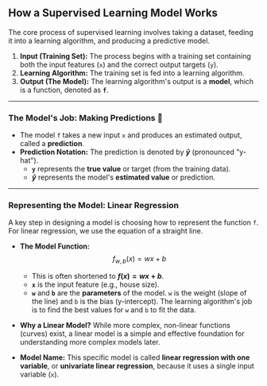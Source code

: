 ## **How a Supervised Learning Model Works**

The core process of supervised learning involves taking a dataset, feeding it into a learning algorithm, and producing a predictive model.

1. **Input (Training Set):** The process begins with a training set containing both the input features (`x`) and the correct output targets (`y`).
2. **Learning Algorithm:** The training set is fed into a learning algorithm.
3. **Output (The Model):** The learning algorithm's output is a **model**, which is a function, denoted as **`f`**.

---

### **The Model's Job: Making Predictions 🔮**

- The model `f` takes a new input `x` and produces an estimated output, called a **prediction**.
- **Prediction Notation:** The prediction is denoted by **$\hat{y}$** (pronounced "y-hat").
  - **`y`** represents the **true value** or target (from the training data).
  - **$\hat{y}$** represents the model's **estimated value** or prediction.

---

### **Representing the Model: Linear Regression**

A key step in designing a model is choosing how to represent the function `f`. For linear regression, we use the equation of a straight line.

- **The Model Function:**
  $$f_{w,b}(x) = wx + b$$

  - This is often shortened to **$f(x) = wx + b$**.
  - **`x`** is the input feature (e.g., house size).
  - **`w`** and **`b`** are the **parameters** of the model. `w` is the weight (slope of the line) and `b` is the bias (y-intercept). The learning algorithm's job is to find the best values for `w` and `b` to fit the data.

- **Why a Linear Model?** While more complex, non-linear functions (curves) exist, a linear model is a simple and effective foundation for understanding more complex models later.

- **Model Name:** This specific model is called **linear regression with one variable**, or **univariate linear regression**, because it uses a single input variable (`x`).
